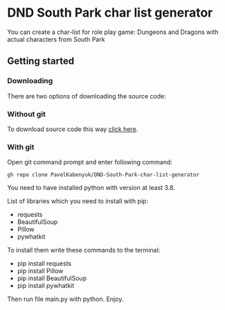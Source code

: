 # DND South Park char list generator

You can create a char-list for role play game: Dungeons and Dragons with actual characters from South Park

## Getting started

### Downloading
There are two options of downloading the source code:

### Without git
To download source code this way [click here](https://github.com/PavelKabenyuk/DND-South-Park-char-list-generator.git).

### With git
Open git command prompt and enter following command:

    gh repo clone PavelKabenyuk/DND-South-Park-char-list-generator

You need to have installed python with version at least 3.8.

List of libraries which you need to install with pip:
* requests
* BeautifulSoup
* Pillow
* pywhatkit

To install them write these commands to the terminal:
* pip install requests
* pip install Pillow
* pip install BeautifulSoup
* pip install pywhatkit

Then run file main.py with python. Enjoy.

